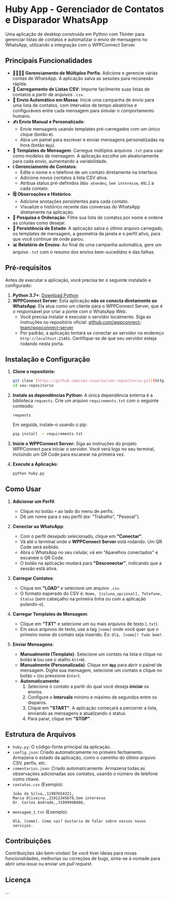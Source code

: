 # Huby App - Gerenciador de Contatos e Disparador WhatsApp

Uma aplicação de desktop construída em Python com Tkinter para gerenciar listas de contatos e automatizar o envio de mensagens no WhatsApp, utilizando a integração com o WPPConnect Server.

## Principais Funcionalidades

- **👨‍👩‍👧‍👦 Gerenciamento de Múltiplos Perfis**: Adicione e gerencie várias contas de WhatsApp. A aplicação salva as sessões para reconexão rápida.
- **📂 Carregamento de Listas CSV**: Importe facilmente suas listas de contatos a partir de arquivos `.csv`.
- **🤖 Envio Automático em Massa**: Inicie uma campanha de envio para uma lista de contatos, com intervalos de tempo aleatórios e configuráveis entre cada mensagem para simular o comportamento humano.
- **✍️ Envio Manual e Personalizado**:
    - Envie mensagens usando templates pré-carregados com um único clique (botão `W`).
    - Abra um painel para escrever e enviar mensagens personalizadas na hora (botão `Wpp`).
- **📝 Templates de Mensagem**: Carregue múltiplos arquivos `.txt` para usar como modelos de mensagem. A aplicação escolhe um aleatoriamente para cada envio, aumentando a variabilidade.
- **📞 Gerenciamento de Contatos**:
    - Edite o nome e o telefone de um contato diretamente na interface.
    - Adicione novos contatos à lista CSV ativa.
    - Atribua status pré-definidos (`Não atendeu`, `Sem interesse`, etc.) a cada contato.
- **🗒️ Observações e Histórico**:
    - Adicione anotações persistentes para cada contato.
    - Visualize o histórico recente das conversas do WhatsApp diretamente na aplicação.
- **🔎 Pesquisa e Ordenação**: Filtre sua lista de contatos por nome e ordene as colunas como desejar.
- **💾 Persistência de Estado**: A aplicação salva o último arquivo carregado, os templates de mensagem, a geometria da janela e o perfil ativo, para que você continue de onde parou.
- **📊 Relatório de Envios**: Ao final de uma campanha automática, gere um arquivo `.txt` com o resumo dos envios bem-sucedidos e das falhas.

## Pré-requisitos

Antes de executar a aplicação, você precisa ter o seguinte instalado e configurado:

1.  **Python 3.7+**: [Download Python](https://www.python.org/downloads/)
2.  **WPPConnect Server**: Esta aplicação **não se conecta diretamente ao WhatsApp**. Ela atua como um cliente para o WPPConnect Server, que é o responsável por criar a ponte com o WhatsApp Web.
    - Você precisa instalar e executar o servidor localmente. Siga as instruções no repositório oficial: [github.com/wppconnect-team/wppconnect-server](https://github.com/wppconnect-team/wppconnect-server)
    - Por padrão, a aplicação tentará se conectar ao servidor no endereço `http://localhost:21465`. Certifique-se de que seu servidor esteja rodando nesta porta.

## Instalação e Configuração

1.  **Clone o repositório:**
    ```bash
    git clone [https://github.com/seu-usuario/seu-repositorio.git](https://github.com/seu-usuario/seu-repositorio.git)
    cd seu-repositorio
    ```

2.  **Instale as dependências Python:**
    A única dependência externa é a biblioteca `requests`. Crie um arquivo `requirements.txt` com o seguinte conteúdo:
    ```
    requests
    ```
    Em seguida, instale-o usando o pip:
    ```bash
    pip install -r requirements.txt
    ```

3.  **Inicie o WPPConnect Server:**
    Siga as instruções do projeto WPPConnect para iniciar o servidor. Você verá logs no seu terminal, incluindo um QR Code para escanear na primeira vez.

4.  **Execute a Aplicação:**
    ```bash
    python huby.py
    ```

## Como Usar

1.  **Adicionar um Perfil**:
    - Clique no botão `+` ao lado do menu de perfis.
    - Dê um nome para o seu perfil (ex: "Trabalho", "Pessoal").

2.  **Conectar ao WhatsApp**:
    - Com o perfil desejado selecionado, clique em **"Conectar"**.
    - Vá até o terminal onde o **WPPConnect Server** está rodando. Um QR Code será exibido.
    - Abra o WhatsApp no seu celular, vá em "Aparelhos conectados" e escaneie o QR Code.
    - O botão na aplicação mudará para **"Desconectar"**, indicando que a sessão está ativa.

3.  **Carregar Contatos**:
    - Clique em **"LOAD"** e selecione um arquivo `.csv`.
    - O formato esperado do CSV é: `Nome, [coluna_opcional], Telefone, Status` (sem cabeçalho na primeira linha ou com a aplicação pulando-o).

4.  **Carregar Templates de Mensagem**:
    - Clique em **"TXT"** e selecione um ou mais arquivos de texto (`.txt`).
    - Em seus arquivos de texto, use a tag `[nome]` onde você quer que o primeiro nome do contato seja inserido. Ex: `Olá, [nome]! Tudo bem?`.

5.  **Enviar Mensagens**:
    - **Manualmente (Template)**: Selecione um contato na lista e clique no botão **`W`** (ou use o atalho `Alt+W`).
    - **Manualmente (Personalizada)**: Clique em **`Wpp`** para abrir o painel de mensagem. Digite sua mensagem, selecione um contato e clique no botão `>` (ou pressione `Enter`).
    - **Automaticamente**:
        1. Selecione o contato a partir do qual você deseja **iniciar** os envios.
        2. Configure o **Intervalo** mínimo e máximo de segundos entre os disparos.
        3. Clique em **"START"**. A aplicação começará a percorrer a lista, enviando as mensagens e atualizando o status.
        4. Para parar, clique em **"STOP"**.

## Estrutura de Arquivos

-   `huby.py`: O código-fonte principal da aplicação.
-   `config.json`: Criado automaticamente no primeiro fechamento. Armazena o estado da aplicação, como o caminho do último arquivo CSV, perfis, etc.
-   `comentarios.json`: Criado automaticamente. Armazena todas as observações adicionadas aos contatos, usando o número de telefone como chave.
-   `contatos.csv` (Exemplo):
    ```csv
    João da Silva,,11987654321,
    Maria Oliveira,,21912345678,Sem interesse
    Dr. Carlos Andrade,,31999998888,
    ```
-   `mensagem_1.txt` (Exemplo):
    ```
    Olá, [nome]. Como vai? Gostaria de falar sobre nossos novos serviços.
    ```

## Contribuições

Contribuições são bem-vindas! Se você tiver ideias para novas funcionalidades, melhorias ou correções de bugs, sinta-se à vontade para abrir uma *issue* ou enviar um *pull request*.

## Licença

...
